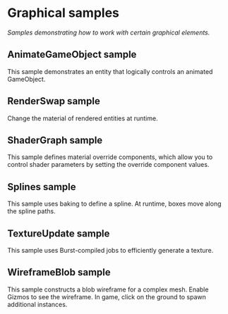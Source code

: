 # Graphical samples

*Samples demonstrating how to work with certain graphical elements.*

## AnimateGameObject sample

This sample demonstrates an entity that logically controls an animated GameObject.

## RenderSwap sample

Change the material of rendered entities at runtime.

## ShaderGraph sample

This sample defines material override components, which allow you to control shader parameters by setting the override component values.

## Splines sample

This sample uses baking to define a spline. At runtime, boxes move along the spline paths. 

## TextureUpdate sample

This sample uses Burst-compiled jobs to efficiently generate a texture.

## WireframeBlob sample

This sample constructs a blob wireframe for a complex mesh. Enable Gizmos to see the wireframe. In game, click on the ground to spawn additional instances.